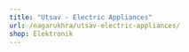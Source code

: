 ```yaml
---
title: "Utsav - Electric Appliances"
url: /nagarukhra/utsav-electric-appliances/
shop: Elektronik
---
```


